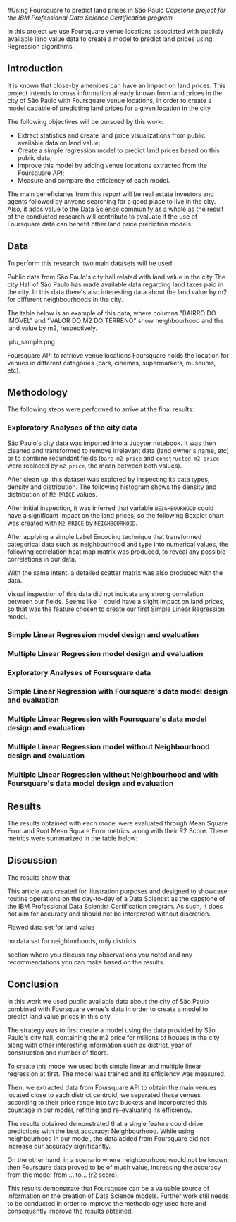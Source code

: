 #Using Foursquare to predict land prices in São Paulo
_Capstone project for the IBM Professional Data Science Certification program_

In this project we use Foursquare venue locations associated with publicly available land value data to create a model to predict land prices using Regression algorithms.

## Introduction 
It is known that close-by amenities can have an impact on land prices. This project intends to cross information already known from land prices in the city of São Paulo with Foursquare venue locations, in order to create a model capable of predicting land prices for a given location in the city.

The following objectives will be pursued by this work:

- Extract statistics and create land price visualizations from public available data on land value;
- Create a simple regression model to predict land prices based on this public data;
- Improve this model by adding venue locations extracted from the Foursquare API;
- Measure and compare the efficiency of each model.

The main beneficiaries from this report will be real estate investors and agents followed by anyone searching for a good place to live in the city. Also, it adds value to the Data Science community as a whole as the result of the conducted research will contribute to evaluate if the use of Foursquare data can benefit other land price prediction models.

## Data
To perform this research, two main datasets will be used:

Public data from São Paulo's city hall related with land value in the city
The city Hall of São Paulo has made available data regarding land taxes paid in the city. In this data there's also interesting data about the land value by m2 for different neighbourhoods in the city.

The table below is an example of this data, where columns "BAIRRO DO IMOVEL" and "VALOR DO M2 DO TERRENO" show neighbourhood and the land value by m2, respectively.

iptu_sample.png

Foursquare API to retrieve venue locations
Foursquare holds the location for venues in different categories (bars, cinemas, supermarkets, museums, etc).

## Methodology
The following steps were performed to arrive at the final results:

### Exploratory Analyses of the city data
São Paulo's city data was imported into a Jupyter notebook. It was then cleaned and transformed to remove irrelevant data (land owner's name, etc) or to combine redundant fields (`bare m2 price` and `constructed m2 price` were replaced by `m2 price`, the mean between both values).

After clean up, this dataset was explored by inspecting its data types, density and distribution. The following histogram shows the density and distribution of `M2 PRICE` values.

After initial inspection, it was inferred that variable `NEIGHBOURHOOD` could have a significant impact on the land prices, so the following Boxplot chart was created with `M2 PRICE` by `NEIGHBOURHOOD`.

After applying a simple Label Encoding technique that transformed categorical data such as neighbourhood and type into numerical values, the following correlation heat map matrix was produced, to reveal any possible correlations in our data.

With the same intent, a detailed scatter matrix was also produced with the data.

Visual inspection of this data did not indicate any strong correlation between our fields. Seems like `` could have a slight impact on land prices, so that was the feature chosen to create our first Simple Linear Regression model.

### Simple Linear Regression model design and evaluation

### Multiple Linear Regression model design and evaluation

### Exploratory Analyses of Foursquare data

### Simple Linear Regression with Foursquare's data model design and evaluation

### Multiple Linear Regression with Foursquare's data model design and evaluation

### Multiple Linear Regression model without Neighbourhood design and evaluation

### Multiple Linear Regression without Neighbourhood and with Foursquare's data model design and evaluation

## Results
The results obtained with each model were evaluated through Mean Square Error and Root Mean Square Error metrics, along with their R2 Score. These metrics were summarized in the table below:





## Discussion
The results show that 

This article was created for illustration purposes and designed to showcase routine operations on the day-to-day of a Data Scientist as the capstone of the IBM Professional Data Scientist Certification program. As such, it does not aim for accuracy and should not be interpreted without discretion.

Flawed data set for land value

no data set for neighborhoods, only districts

section where you discuss any observations you noted and any recommendations you can make based on the results.

## Conclusion
In this work we used public available data about the city of São Paulo combined with Foursquare venue's data in order to create a model to predict land value prices in this city.

The strategy was to first create a model using the data provided by São Paulo's city hall, containing the m2 price for millions of houses in the city along with other interesting information such as district, year of construction and number of floors.

To create this model we used both simple linear and multiple linear regression at first. The model was trained and its efficiency was measured.

Then, we extracted data from Foursquare API to obtain the main venues located close to each district centroid, we separated these venues according to their price range into two buckets  and incorporated this countage in our model, refitting and re-evaluating its efficiency.

The results obtained demonstrated that a single feature could drive predictions with the best accuracy: Neighbourhood. While using neighbourhood in our model, the data added from Foursquare did not increase our accuracy significantly.

On the other hand, in a scenario where neighbourhood would not be known, then Foursqure data proved to be of much value, increasing the accuracy from the model from ... to... (r2 score).

This results demonstrate that Foursquare can be a valuable source of information on the creation of Data Science models. Further work still needs to be conducted in order to improve the methodology used here and consequently improve the results obtained.

